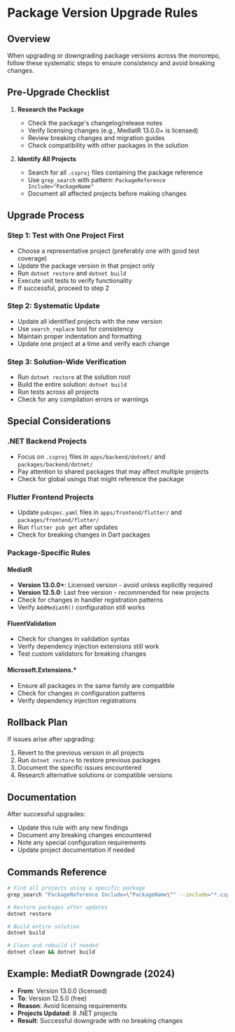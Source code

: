 # Package Version Upgrade Rules

## Overview
When upgrading or downgrading package versions across the monorepo, follow these systematic steps to ensure consistency and avoid breaking changes.

## Pre-Upgrade Checklist

1. **Research the Package**
   - Check the package's changelog/release notes
   - Verify licensing changes (e.g., MediatR 13.0.0+ is licensed)
   - Review breaking changes and migration guides
   - Check compatibility with other packages in the solution

2. **Identify All Projects**
   - Search for all `.csproj` files containing the package reference
   - Use `grep_search` with pattern: `PackageReference Include="PackageName"`
   - Document all affected projects before making changes

## Upgrade Process

### Step 1: Test with One Project First
- Choose a representative project (preferably one with good test coverage)
- Update the package version in that project only
- Run `dotnet restore` and `dotnet build`
- Execute unit tests to verify functionality
- If successful, proceed to step 2

### Step 2: Systematic Update
- Update all identified projects with the new version
- Use `search_replace` tool for consistency
- Maintain proper indentation and formatting
- Update one project at a time and verify each change

### Step 3: Solution-Wide Verification
- Run `dotnet restore` at the solution root
- Build the entire solution: `dotnet build`
- Run tests across all projects
- Check for any compilation errors or warnings

## Special Considerations

### .NET Backend Projects
- Focus on `.csproj` files in `apps/backend/dotnet/` and `packages/backend/dotnet/`
- Pay attention to shared packages that may affect multiple projects
- Check for global usings that might reference the package

### Flutter Frontend Projects
- Update `pubspec.yaml` files in `apps/frontend/flutter/` and `packages/frontend/flutter/`
- Run `flutter pub get` after updates
- Check for breaking changes in Dart packages

### Package-Specific Rules

#### MediatR
- **Version 13.0.0+**: Licensed version - avoid unless explicitly required
- **Version 12.5.0**: Last free version - recommended for new projects
- Check for changes in handler registration patterns
- Verify `AddMediatR()` configuration still works

#### FluentValidation
- Check for changes in validation syntax
- Verify dependency injection extensions still work
- Test custom validators for breaking changes

#### Microsoft.Extensions.*
- Ensure all packages in the same family are compatible
- Check for changes in configuration patterns
- Verify dependency injection registrations

## Rollback Plan

If issues arise after upgrading:
1. Revert to the previous version in all projects
2. Run `dotnet restore` to restore previous packages
3. Document the specific issues encountered
4. Research alternative solutions or compatible versions

## Documentation

After successful upgrades:
- Update this rule with any new findings
- Document any breaking changes encountered
- Note any special configuration requirements
- Update project documentation if needed

## Commands Reference

```bash
# Find all projects using a specific package
grep_search "PackageReference Include=\"PackageName\"" --include="*.csproj"

# Restore packages after updates
dotnet restore

# Build entire solution
dotnet build

# Clean and rebuild if needed
dotnet clean && dotnet build
```

## Example: MediatR Downgrade (2024)
- **From**: Version 13.0.0 (licensed)
- **To**: Version 12.5.0 (free)
- **Reason**: Avoid licensing requirements
- **Projects Updated**: 8 .NET projects
- **Result**: Successful downgrade with no breaking changes